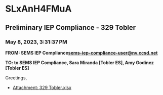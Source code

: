# SLxAnH4FMuA
## Preliminary IEP Compliance - 329 Tobler
### May 8, 2023, 3:31:37 PM
**FROM: SEMS IEP Compliance<sems-iep-compliance-user@nv.ccsd.net>**

**TO: to SEMS IEP Compliance, Sara Miranda [Tobler ES], Amy Godinez [Tobler ES]**


Greetings, 





* [Attachment: 329 Tobler.xlsx](SLxAnH4FMuA-attachment-1.xlsx)
